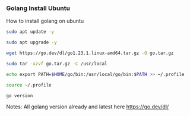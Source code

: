### Golang Install Ubuntu
How to install golang on ubuntu

```bash
sudo apt update -y
```

```bash
sudo apt upgrade -y
```

```bash
wget https://go.dev/dl/go1.23.1.linux-amd64.tar.gz -O go.tar.gz
```

```bash
sudo tar -xzvf go.tar.gz -C /usr/local
```

```bash
echo export PATH=$HOME/go/bin:/usr/local/go/bin:$PATH >> ~/.profile
```

```bash
source ~/.profile
```

```bash
go version
```

Notes:
All golang version already and latest here https://go.dev/dl/
